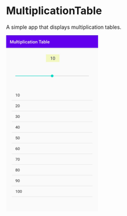 # MultiplicationTable
 A simple app that displays multiplication tables.
 
 
 <img src="Screenshot(s)/MultiplicationTableSS.jpg" alt="Multiplication Table" width="250" height="480"/>

